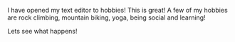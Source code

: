 I have opened my text editor to hobbies! This is great!  A few of my hobbies
are rock climbing, mountain biking, yoga, being social and learning!  

Lets see what happens!
